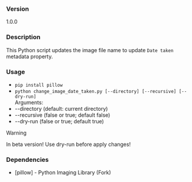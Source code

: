 ### Version
1.0.0

### Description
This Python script updates the image file name to update `Date taken` metadata property.
### Usage 
-  `pip install pillow`
-  `python change_image_date_taken.py [--directory] [--recursive] [--dry-run]`  
Arguments:  
 - --directory (default: current directory)  
 - --recursive (false or true; default false)  
 - --dry-run (false or true; default true)  


> [!WARNING]
> In beta version! Use dry-run before apply changes!

### Dependencies
- [pillow] - Python Imaging Library (Fork)
